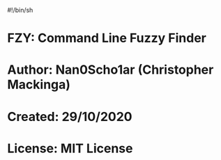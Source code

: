 #!/bin/sh
# FZY: Command Line Fuzzy Finder
# Author: Nan0Scho1ar (Christopher Mackinga)
# Created: 29/10/2020
# License: MIT License
